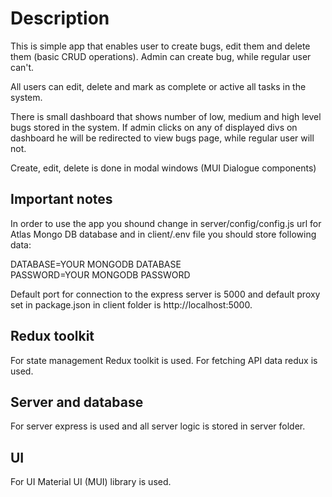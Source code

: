 # Description

This is simple app that enables user to create bugs, edit them and delete them (basic CRUD operations). Admin can create bug, while regular user can't.

All users can edit, delete and mark as complete or active all tasks in the system.

There is small dashboard that shows number of low, medium and high level bugs stored in the system. If admin clicks on any of displayed divs on dashboard he will be redirected to view 
bugs page, while regular user will not.

Create, edit, delete is done in modal windows (MUI Dialogue components)

## Important notes
In order to use the app you shound change in server/config/config.js url for Atlas Mongo DB database and in client/.env file you should store following data:

DATABASE=YOUR MONGODB DATABASE
<br />
PASSWORD=YOUR MONGODB PASSWORD

Default port for connection to the express server is 5000 and default proxy set in package.json in client folder is http://localhost:5000. 

## Redux toolkit
For state management Redux toolkit is used. For fetching API data redux is used.

## Server and database
For server express is used and all server logic is stored in server folder.

## UI
For UI Material UI (MUI) library is used.
